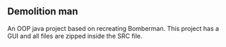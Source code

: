 ## Demolition man ##
An OOP java project based on recreating Bomberman. This project has a GUI and all files are zipped inside the SRC file.

